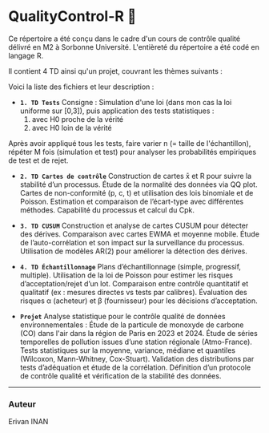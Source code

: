 # QualityControl-R 🌟

Ce répertoire a été conçu dans le cadre d'un cours de contrôle qualité délivré en M2 à Sorbonne Université.
L'entièreté du répertoire a été codé en langage R.

Il contient 4 TD ainsi qu'un projet, couvrant les thèmes suivants : 

Voici la liste des fichiers et leur description :

- **`1. TD Tests`**
Consigne : Simulation d'une loi (dans mon cas la loi uniforme sur [0,3]), puis application des tests statistiques :
   1) avec H0 proche de la vérité
   2) avec H0 loin de la vérité
  
Après avoir appliqué tous les tests, faire varier n (= taille de l'échantillon), répéter M fois (simulation et test) pour analyser les probabilités empiriques de test et de rejet.

- **`2. TD Cartes de contrôle`**
  Construction de cartes x̄ et R pour suivre la stabilité d’un processus.
  Étude de la normalité des données via QQ plot.
  Cartes de non-conformité (p, c, t) et utilisation des lois binomiale et de Poisson.
  Estimation et comparaison de l’écart-type avec différentes méthodes.
  Capabilité du processus et calcul du Cpk.
  
- **`3. TD CUSUM`**
   Construction et analyse de cartes CUSUM pour détecter des dérives.
   Comparaison avec cartes EWMA et moyenne mobile.
   Étude de l’auto-corrélation et son impact sur la surveillance du processus.
   Utilisation de modèles AR(2) pour améliorer la détection des dérives.

- **`4. TD Échantillonnage`**
   Plans d’échantillonnage (simple, progressif, multiple).
   Utilisation de la loi de Poisson pour estimer les risques d’acceptation/rejet d’un lot.
   Comparaison entre contrôle quantitatif et qualitatif (ex : mesures directes vs tests par calibres).
   Évaluation des risques α (acheteur) et β (fournisseur) pour les décisions d’acceptation.

- **`Projet`**
   Analyse statistique pour le contrôle qualité de données environnementales : Étude de la particule de monoxyde de carbone (CO) dans l'air dans la région de Paris en 2023 et 2024.
   Étude de séries temporelles de pollution issues d’une station régionale (Atmo-France).
   Tests statistiques sur la moyenne, variance, médiane et quantiles (Wilcoxon, Mann-Whitney, Cox-Stuart).
   Validation des distributions par tests d’adéquation et étude de la corrélation. Définition d’un protocole de contrôle qualité et vérification de la stabilité des données.

---

### Auteur

Erivan INAN
